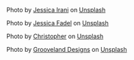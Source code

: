 Photo by <a href="https://unsplash.com/@jsscuhwashere?utm_source=unsplash&utm_medium=referral&utm_content=creditCopyText">Jessica Irani</a> on <a href="https://unsplash.com/photos/sILAaAZbgtw?utm_source=unsplash&utm_medium=referral&utm_content=creditCopyText">Unsplash</a>

Photo by <a href="https://unsplash.com/@jessicalfadel?utm_source=unsplash&utm_medium=referral&utm_content=creditCopyText">Jessica Fadel</a> on <a href="https://unsplash.com/photos/SH4GNXNj1RA?utm_source=unsplash&utm_medium=referral&utm_content=creditCopyText">Unsplash</a>

Photo by <a href="https://unsplash.com/@kismet?utm_source=unsplash&utm_medium=referral&utm_content=creditCopyText">Christopher</a> on <a href="https://unsplash.com/photos/4raYy7dY2yw?utm_source=unsplash&utm_medium=referral&utm_content=creditCopyText">Unsplash</a>

Photo by <a href="https://unsplash.com/es/@groovelanddesigns?utm_source=unsplash&utm_medium=referral&utm_content=creditCopyText">Grooveland Designs</a> on <a href="https://unsplash.com/photos/zjoydJb17mE?utm_source=unsplash&utm_medium=referral&utm_content=creditCopyText">Unsplash</a>

